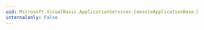 ```yaml
---
uid: Microsoft.VisualBasic.ApplicationServices.ConsoleApplicationBase.Deployment
internalonly: False
---
```


